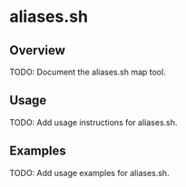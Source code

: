 # aliases.sh

## Overview

TODO: Document the aliases.sh map tool.

## Usage

TODO: Add usage instructions for aliases.sh.

## Examples

TODO: Add usage examples for aliases.sh.